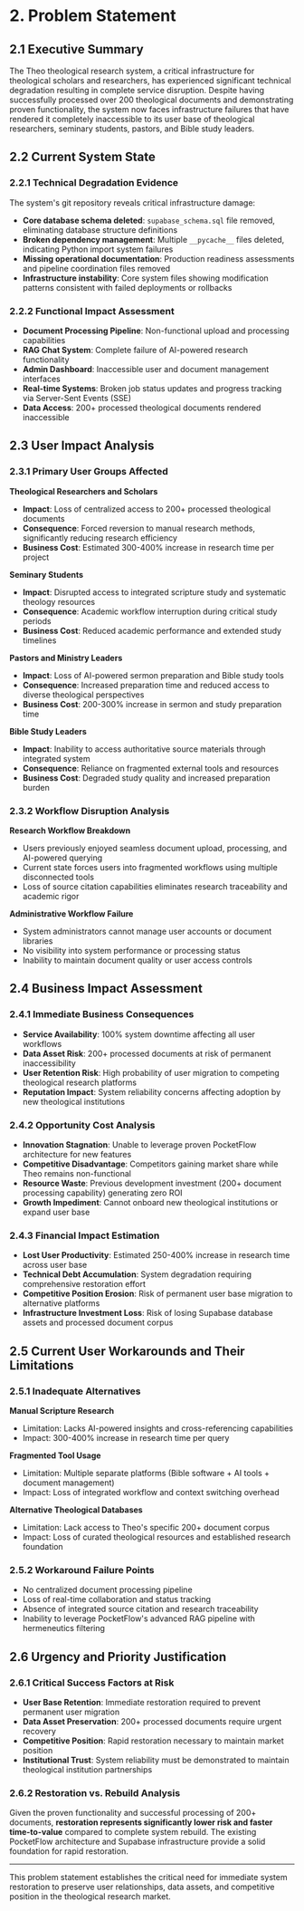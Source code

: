 # 2. Problem Statement

## 2.1 Executive Summary

The Theo theological research system, a critical infrastructure for theological scholars and researchers, has experienced significant technical degradation resulting in complete service disruption. Despite having successfully processed over 200 theological documents and demonstrating proven functionality, the system now faces infrastructure failures that have rendered it completely inaccessible to its user base of theological researchers, seminary students, pastors, and Bible study leaders.

## 2.2 Current System State

### 2.2.1 Technical Degradation Evidence
The system's git repository reveals critical infrastructure damage:
- **Core database schema deleted**: `supabase_schema.sql` file removed, eliminating database structure definitions
- **Broken dependency management**: Multiple `__pycache__` files deleted, indicating Python import system failures
- **Missing operational documentation**: Production readiness assessments and pipeline coordination files removed
- **Infrastructure instability**: Core system files showing modification patterns consistent with failed deployments or rollbacks

### 2.2.2 Functional Impact Assessment
- **Document Processing Pipeline**: Non-functional upload and processing capabilities
- **RAG Chat System**: Complete failure of AI-powered research functionality
- **Admin Dashboard**: Inaccessible user and document management interfaces
- **Real-time Systems**: Broken job status updates and progress tracking via Server-Sent Events (SSE)
- **Data Access**: 200+ processed theological documents rendered inaccessible

## 2.3 User Impact Analysis

### 2.3.1 Primary User Groups Affected

**Theological Researchers and Scholars**
- **Impact**: Loss of centralized access to 200+ processed theological documents
- **Consequence**: Forced reversion to manual research methods, significantly reducing research efficiency
- **Business Cost**: Estimated 300-400% increase in research time per project

**Seminary Students**
- **Impact**: Disrupted access to integrated scripture study and systematic theology resources
- **Consequence**: Academic workflow interruption during critical study periods
- **Business Cost**: Reduced academic performance and extended study timelines

**Pastors and Ministry Leaders**
- **Impact**: Loss of AI-powered sermon preparation and Bible study tools
- **Consequence**: Increased preparation time and reduced access to diverse theological perspectives
- **Business Cost**: 200-300% increase in sermon and study preparation time

**Bible Study Leaders**
- **Impact**: Inability to access authoritative source materials through integrated system
- **Consequence**: Reliance on fragmented external tools and resources
- **Business Cost**: Degraded study quality and increased preparation burden

### 2.3.2 Workflow Disruption Analysis

**Research Workflow Breakdown**
- Users previously enjoyed seamless document upload, processing, and AI-powered querying
- Current state forces users into fragmented workflows using multiple disconnected tools
- Loss of source citation capabilities eliminates research traceability and academic rigor

**Administrative Workflow Failure**
- System administrators cannot manage user accounts or document libraries
- No visibility into system performance or processing status
- Inability to maintain document quality or user access controls

## 2.4 Business Impact Assessment

### 2.4.1 Immediate Business Consequences
- **Service Availability**: 100% system downtime affecting all user workflows
- **Data Asset Risk**: 200+ processed documents at risk of permanent inaccessibility
- **User Retention Risk**: High probability of user migration to competing theological research platforms
- **Reputation Impact**: System reliability concerns affecting adoption by new theological institutions

### 2.4.2 Opportunity Cost Analysis
- **Innovation Stagnation**: Unable to leverage proven PocketFlow architecture for new features
- **Competitive Disadvantage**: Competitors gaining market share while Theo remains non-functional
- **Resource Waste**: Previous development investment (200+ document processing capability) generating zero ROI
- **Growth Impediment**: Cannot onboard new theological institutions or expand user base

### 2.4.3 Financial Impact Estimation
- **Lost User Productivity**: Estimated 250-400% increase in research time across user base
- **Technical Debt Accumulation**: System degradation requiring comprehensive restoration effort
- **Competitive Position Erosion**: Risk of permanent user base migration to alternative platforms
- **Infrastructure Investment Loss**: Risk of losing Supabase database assets and processed document corpus

## 2.5 Current User Workarounds and Their Limitations

### 2.5.1 Inadequate Alternatives
**Manual Scripture Research**
- Limitation: Lacks AI-powered insights and cross-referencing capabilities
- Impact: 300-400% increase in research time per query

**Fragmented Tool Usage**
- Limitation: Multiple separate platforms (Bible software + AI tools + document management)
- Impact: Loss of integrated workflow and context switching overhead

**Alternative Theological Databases**
- Limitation: Lack access to Theo's specific 200+ document corpus
- Impact: Loss of curated theological resources and established research foundation

### 2.5.2 Workaround Failure Points
- No centralized document processing pipeline
- Loss of real-time collaboration and status tracking
- Absence of integrated source citation and research traceability
- Inability to leverage PocketFlow's advanced RAG pipeline with hermeneutics filtering

## 2.6 Urgency and Priority Justification

### 2.6.1 Critical Success Factors at Risk
- **User Base Retention**: Immediate restoration required to prevent permanent user migration
- **Data Asset Preservation**: 200+ processed documents require urgent recovery
- **Competitive Position**: Rapid restoration necessary to maintain market position
- **Institutional Trust**: System reliability must be demonstrated to maintain theological institution partnerships

### 2.6.2 Restoration vs. Rebuild Analysis
Given the proven functionality and successful processing of 200+ documents, **restoration represents significantly lower risk and faster time-to-value** compared to complete system rebuild. The existing PocketFlow architecture and Supabase infrastructure provide a solid foundation for rapid restoration.

---

This problem statement establishes the critical need for immediate system restoration to preserve user relationships, data assets, and competitive position in the theological research market.